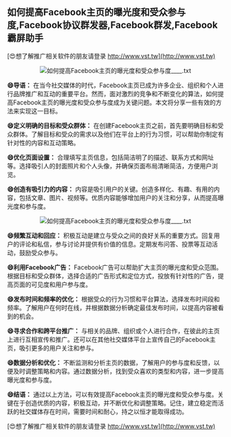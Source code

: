 ## **如何提高Facebook主页的曝光度和受众参与度,Facebook协议群发器,Facebook群发,Facebook霸屏助手**

[😍想了解推广相关软件的朋友请登录 http://www.vst.tw](http://www.vst.tw)

 <center><img src="https://vst.tw/MP4/tuiguang/png/4.png" alt="如何提高Facebook主页的曝光度和受众参与度____.txt"></center>

**😄导语：**
在当今社交媒体的时代，Facebook主页已成为许多企业、组织和个人进行品牌推广和互动的重要平台。然而，面对激烈的竞争和不断变化的算法，如何提高Facebook主页的曝光度和受众参与度成为关键问题。本文将分享一些有效的方法来实现这一目标。

**😄定义明确的目标和受众群体：**
在创建Facebook主页之前，首先要明确目标和受众群体。了解目标和受众的需求以及他们在平台上的行为习惯，可以帮助你制定有针对性的内容和互动策略。

**😄优化页面设置：**
合理填写主页信息，包括简洁明了的描述、联系方式和网址等。选择吸引人的封面照片和个人头像，并确保页面布局清晰简洁，方便用户浏览。

**😄创造有吸引力的内容：**
内容是吸引用户的关键。创造多样化、有趣、有用的内容，包括文章、图片、视频等。优质内容能够增加用户的关注和分享，从而提高曝光度和参与度。

 <center><img src="https://vst.tw/MP4/tuiguang/png/4.png" alt="如何提高Facebook主页的曝光度和受众参与度____.txt"></center>

**😄频繁互动和回应：**
积极互动是建立与受众之间的良好关系的重要方式。回复用户的评论和私信，参与讨论并提供有价值的信息。定期发布问答、投票等互动活动，鼓励受众参与。

**😄利用Facebook广告：**
Facebook广告可以帮助扩大主页的曝光度和受众范围。根据目标和受众群体，选择合适的广告形式和定位方式，投放有针对性的广告，提高页面的可见度和用户参与度。

**😄发布时间和频率的优化：**
根据受众的行为习惯和平台算法，选择发布时间段和频率。了解用户在何时在线，并根据数据分析确定最佳发布时间，以提高内容被看到的机会。

**😄寻求合作和跨平台推广：**
与相关的品牌、组织或个人进行合作，在彼此的主页上进行互相宣传和推广。还可以在其他社交媒体平台上宣传自己的Facebook主页，吸引更多的用户关注和参与。

**😄数据分析和优化：**
不断监测和分析主页的数据，了解用户的参与度和反馈，以便及时调整策略和内容。通过数据分析，找到受众喜欢的类型和内容，进一步提高曝光度和参与度。

**😄结语：**
通过以上方法，可以有效提高Facebook主页的曝光度和受众参与度。关键在于创造优质的内容，积极互动，并不断优化和调整策略。记住，建立稳定而活跃的社交媒体存在时间，需要时间和耐心，持之以恒才能取得成功。

[😍想了解推广相关软件的朋友请登录 http://www.vst.tw](http://www.vst.tw)



